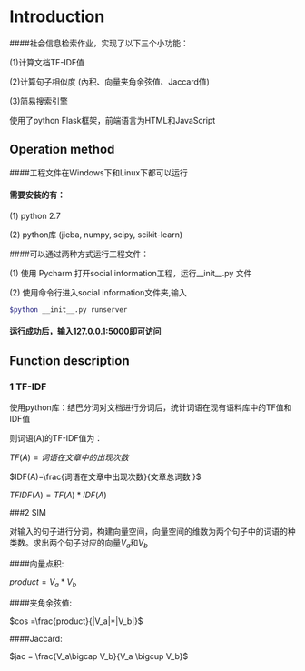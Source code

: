 # Introduction
####社会信息检索作业，实现了以下三个小功能：

(1)计算文档TF-IDF值

(2)计算句子相似度 (內积、向量夹角余弦值、Jaccard值)

(3)简易搜索引擎

使用了python Flask框架，前端语言为HTML和JavaScript

## Operation method

####工程文件在Windows下和Linux下都可以运行

#### 需要安装的有：

(1) python 2.7

(2) python库 (jieba, numpy, scipy, scikit-learn)

####可以通过两种方式运行工程文件：

(1) 使用 Pycharm 打开social information工程，运行\_\_init\_\_.py 文件

(2) 使用命令行进入social information文件夹,输入

```bash
$python __init__.py runserver
```

#### 运行成功后，输入127.0.0.1:5000即可访问

## Function description

### 1 TF-IDF

使用python库：结巴分词对文档进行分词后，统计词语在现有语料库中的TF值和IDF值

则词语(A)的TF-IDF值为：

$TF(A)=词语在文章中的出现次数$

$IDF(A)=\frac{词语在文章中出现次数}{文章总词数 }$

$TFIDF(A)=TF(A)*IDF(A)$

###2 SIM

对输入的句子进行分词，构建向量空间，向量空间的维数为两个句子中的词语的种类数。求出两个句子对应的向量$V_a$和$V_b$

####向量点积: 

$product=V_a*V_b$

####夹角余弦值:

 $cos =\frac{product}{|V_a|*|V_b|}$

####Jaccard: 

$jac = \frac{V_a\bigcap V_b}{V_a \bigcup V_b}$

